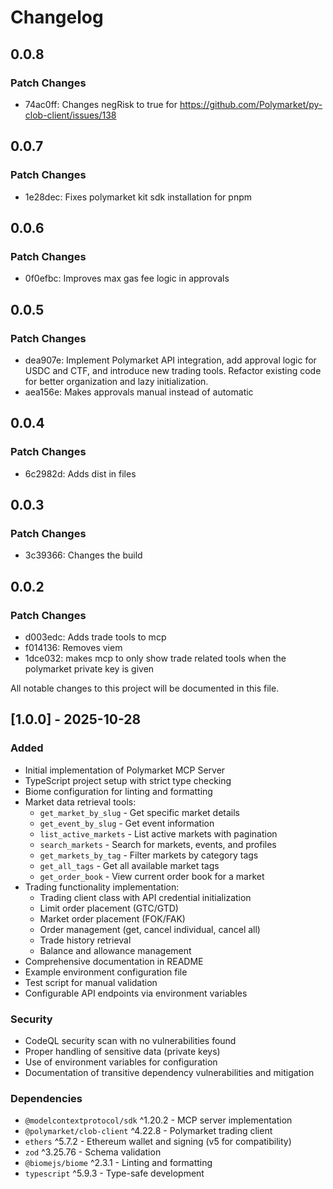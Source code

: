 # Changelog

## 0.0.8

### Patch Changes

- 74ac0ff: Changes negRisk to true for https://github.com/Polymarket/py-clob-client/issues/138

## 0.0.7

### Patch Changes

- 1e28dec: Fixes polymarket kit sdk installation for pnpm

## 0.0.6

### Patch Changes

- 0f0efbc: Improves max gas fee logic in approvals

## 0.0.5

### Patch Changes

- dea907e: Implement Polymarket API integration, add approval logic for USDC and CTF, and introduce new trading tools. Refactor existing code for better organization and lazy initialization.
- aea156e: Makes approvals manual instead of automatic

## 0.0.4

### Patch Changes

- 6c2982d: Adds dist in files

## 0.0.3

### Patch Changes

- 3c39366: Changes the build

## 0.0.2

### Patch Changes

- d003edc: Adds trade tools to mcp
- f014136: Removes viem
- 1dce032: makes mcp to only show trade related tools when the polymarket private key is given

All notable changes to this project will be documented in this file.

## [1.0.0] - 2025-10-28

### Added

- Initial implementation of Polymarket MCP Server
- TypeScript project setup with strict type checking
- Biome configuration for linting and formatting
- Market data retrieval tools:
  - `get_market_by_slug` - Get specific market details
  - `get_event_by_slug` - Get event information
  - `list_active_markets` - List active markets with pagination
  - `search_markets` - Search for markets, events, and profiles
  - `get_markets_by_tag` - Filter markets by category tags
  - `get_all_tags` - Get all available market tags
  - `get_order_book` - View current order book for a market
- Trading functionality implementation:
  - Trading client class with API credential initialization
  - Limit order placement (GTC/GTD)
  - Market order placement (FOK/FAK)
  - Order management (get, cancel individual, cancel all)
  - Trade history retrieval
  - Balance and allowance management
- Comprehensive documentation in README
- Example environment configuration file
- Test script for manual validation
- Configurable API endpoints via environment variables

### Security

- CodeQL security scan with no vulnerabilities found
- Proper handling of sensitive data (private keys)
- Use of environment variables for configuration
- Documentation of transitive dependency vulnerabilities and mitigation

### Dependencies

- `@modelcontextprotocol/sdk` ^1.20.2 - MCP server implementation
- `@polymarket/clob-client` ^4.22.8 - Polymarket trading client
- `ethers` ^5.7.2 - Ethereum wallet and signing (v5 for compatibility)
- `zod` ^3.25.76 - Schema validation
- `@biomejs/biome` ^2.3.1 - Linting and formatting
- `typescript` ^5.9.3 - Type-safe development
